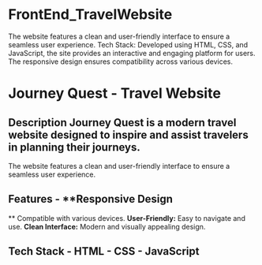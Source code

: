 # FrontEnd_TravelWebsite
The website features a clean and user-friendly interface to ensure a seamless user experience.  Tech Stack: Developed using HTML, CSS, and JavaScript, the site provides an interactive and engaging platform for users. The responsive design ensures compatibility across various devices.


# Journey Quest - Travel Website 
## Description Journey Quest is a modern travel website designed to inspire and assist travelers in planning their journeys.
 The website features a clean and user-friendly interface to ensure a seamless user experience.

## Features - **Responsive Design
** Compatible with various devices. 
**User-Friendly:** Easy to navigate and use. 
**Clean Interface:** Modern and visually appealing design. 

## Tech Stack - **HTML** - **CSS** - **JavaScript**
